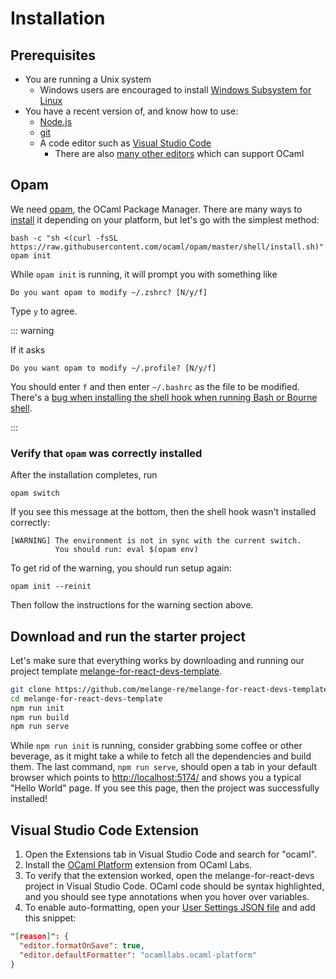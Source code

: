 # Installation

## Prerequisites

- You are running a Unix system
  - Windows users are encouraged to install [Windows Subsystem for
Linux](https://learn.microsoft.com/en-us/windows/wsl/)
- You have a recent version of, and know how to use:
  - [Node.js](https://nodejs.org/)
  - [git](https://git-scm.com/)
  - A code editor such as [Visual Studio Code](https://code.visualstudio.com/)
    - There are also [many other editors](https://melange.re/v3.0.0/getting-started.html#editor-integration)
      which can support OCaml

## Opam

We need [opam](https://opam.ocaml.org/), the OCaml Package Manager. There are
many ways to [install](https://opam.ocaml.org/doc/Install.html) it depending on
your platform, but let's go with the simplest method:

```shell
bash -c "sh <(curl -fsSL https://raw.githubusercontent.com/ocaml/opam/master/shell/install.sh)"
opam init
```

While `opam init` is running, it will prompt you with something like

```
Do you want opam to modify ~/.zshrc? [N/y/f]
```

Type `y` to agree.

::: warning

If it asks

```
Do you want opam to modify ~/.profile? [N/y/f]
```

You should enter `f` and then enter `~/.bashrc` as the file to be modified.
There's a [bug when installing the shell hook when running Bash or Bourne
shell](https://github.com/ocaml/opam/issues/5819).

:::

### Verify that `opam` was correctly installed

After the installation completes, run

```shell
opam switch
```

If you see this message at the bottom, then the shell hook wasn't installed
correctly:

```
[WARNING] The environment is not in sync with the current switch.
          You should run: eval $(opam env)
```

To get rid of the warning, you should run setup again:

```shell
opam init --reinit
```

Then follow the instructions for the warning section above.

## Download and run the starter project

Let's make sure that everything works by downloading and running our project
template
[melange-for-react-devs-template](https://github.com/melange-re/melange-for-react-devs-template).

```bash
git clone https://github.com/melange-re/melange-for-react-devs-template
cd melange-for-react-devs-template
npm run init
npm run build
npm run serve
```

While `npm run init` is running, consider grabbing some coffee or other
beverage, as it might take a while to fetch all the dependencies and build them.
The last command, `npm run serve`, should open a tab in your default browser which
points to <a href="http://localhost:5174/" target="_blank" rel="noreferrer
noopener">http://localhost:5174/</a> and shows you a typical "Hello World" page.
If you see this page, then the project was successfully installed!

## Visual Studio Code Extension

1. Open the Extensions tab in Visual Studio Code and search for "ocaml".
1. Install the [OCaml
Platform](https://marketplace.visualstudio.com/items?itemName=ocamllabs.ocaml-platform)
extension from OCaml Labs.
1. To verify that the extension worked, open the melange-for-react-devs project
in Visual Studio Code. OCaml code should be syntax highlighted, and you should
see type annotations when you hover over variables.
1. To enable auto-formatting, open your [User Settings
JSON file](https://code.visualstudio.com/docs/getstarted/settings#_settingsjson)
and add this snippet:

```json
"[reason]": {
  "editor.formatOnSave": true,
  "editor.defaultFormatter": "ocamllabs.ocaml-platform"
}
```
